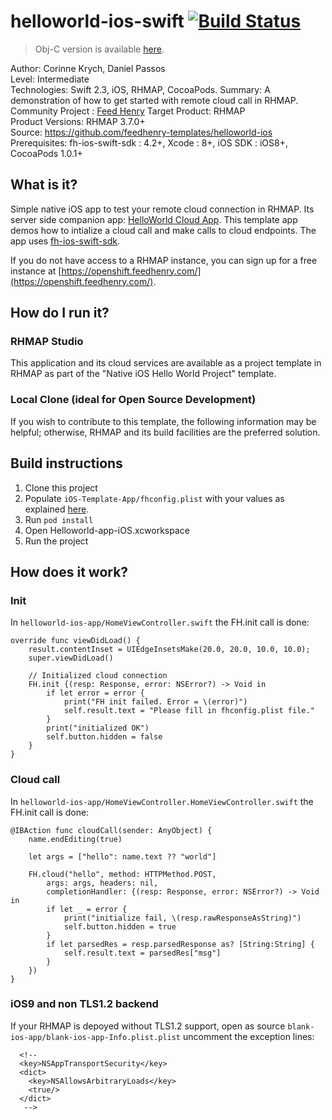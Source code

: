 # helloworld-ios-swift [![Build Status](https://travis-ci.org/feedhenry-templates/helloworld-ios-swift.png)](https://travis-ci.org/feedhenry-templates/helloworld-ios-swift)

> Obj-C version is available [here](https://github.com/feedhenry-templates/helloworld-ios).

Author: Corinne Krych, Daniel Passos   
Level: Intermediate  
Technologies: Swift 2.3, iOS, RHMAP, CocoaPods.
Summary: A demonstration of how to get started with remote cloud call in RHMAP.
Community Project : [Feed Henry](http://feedhenry.org)
Target Product: RHMAP  
Product Versions: RHMAP 3.7.0+   
Source: https://github.com/feedhenry-templates/helloworld-ios  
Prerequisites: fh-ios-swift-sdk : 4.2+, Xcode : 8+, iOS SDK : iOS8+, CocoaPods 1.0.1+

## What is it?

Simple native iOS app to test your remote cloud connection in RHMAP. Its server side companion app: [HelloWorld Cloud App](https://github.com/feedhenry-templates/helloworld-cloud). This template app demos how to intialize a cloud call and make calls to cloud endpoints. The app uses [fh-ios-swift-sdk](https://github.com/feedhenry/fh-ios-swift-sdk).

If you do not have access to a RHMAP instance, you can sign up for a free instance at [https://openshift.feedhenry.com/](https://openshift.feedhenry.com/).

## How do I run it?  

### RHMAP Studio

This application and its cloud services are available as a project template in RHMAP as part of the "Native iOS Hello World Project" template.

### Local Clone (ideal for Open Source Development)

If you wish to contribute to this template, the following information may be helpful; otherwise, RHMAP and its build facilities are the preferred solution.

## Build instructions

1. Clone this project
1. Populate ```iOS-Template-App/fhconfig.plist``` with your values as explained [here](http://docs.feedhenry.com/v3/dev_tools/sdks/ios.html#ios-configure).
1. Run ```pod install```
1. Open Helloworld-app-iOS.xcworkspace
1. Run the project

## How does it work?

### Init

In ```helloworld-ios-app/HomeViewController.swift``` the FH.init call is done:
```
override func viewDidLoad() {
    result.contentInset = UIEdgeInsetsMake(20.0, 20.0, 10.0, 10.0);
    super.viewDidLoad()

    // Initialized cloud connection
    FH.init {(resp: Response, error: NSError?) -> Void in
        if let error = error {
            print("FH init failed. Error = \(error)")
            self.result.text = "Please fill in fhconfig.plist file."
        }
        print("initialized OK")
        self.button.hidden = false
    }
}
```

### Cloud call

In ```helloworld-ios-app/HomeViewController.HomeViewController.swift``` the FH.init call is done:

```
@IBAction func cloudCall(sender: AnyObject) {
    name.endEditing(true)

    let args = ["hello": name.text ?? "world"]

    FH.cloud("hello", method: HTTPMethod.POST,
        args: args, headers: nil,
        completionHandler: {(resp: Response, error: NSError?) -> Void in
        if let _ = error {
            print("initialize fail, \(resp.rawResponseAsString)")
            self.button.hidden = true
        }
        if let parsedRes = resp.parsedResponse as? [String:String] {
            self.result.text = parsedRes["msg"]
        }
    })
}
```

### iOS9 and non TLS1.2 backend

If your RHMAP is depoyed without TLS1.2 support, open as source  ```blank-ios-app/blank-ios-app-Info.plist.plist``` uncomment the exception lines:

```
  <!--
  <key>NSAppTransportSecurity</key>
  <dict>
    <key>NSAllowsArbitraryLoads</key>
    <true/>
  </dict>
   -->
```
